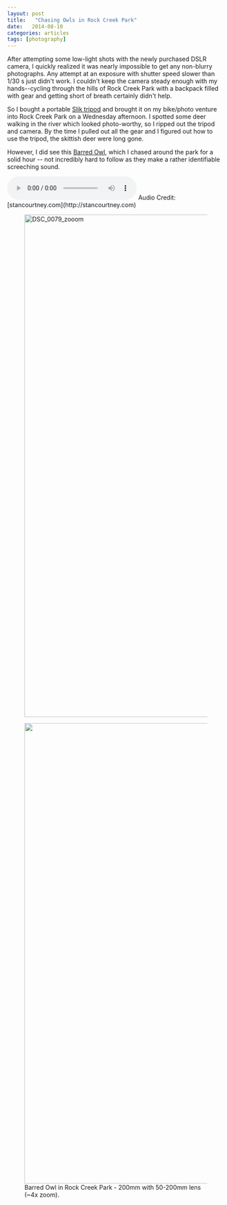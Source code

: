 ```yaml
---
layout: post
title:   "Chasing Owls in Rock Creek Park"
date:   2014-08-10
categories: articles
tags: [photography]
---
```


After attempting some low-light shots with the newly purchased DSLR camera, I quickly realized
it was nearly impossible to get any non-blurry photographs.  Any attempt at an exposure with 
shutter speed slower than 1/30 s just didn't work. I couldn't keep the camera steady enough
with my hands--cycling through the hills of Rock Creek Park with a backpack filled with 
gear and getting short of breath certainly didn't help.

So I bought a portable [Slik tripod](http://www.adorama.com/SLSP2BGM.html) 
and brought it on my bike/photo
venture into Rock Creek Park on a Wednesday afternoon.  I spotted some deer walking in the river which
looked photo-worthy, so I ripped out the tripod and camera.  By the time I pulled out 
all the gear and I figured out how to use the tripod, the skittish deer were long gone.

However, I did see this [Barred Owl](http://en.wikipedia.org/wiki/Barred_owl), which 
I chased around the park for a solid hour -- not incredibly hard to follow as they
make a rather identifiable screeching sound.

<audio controls>
	 <source src="http://www.stancourtney.com/sounds/birds/Barred%20Owl/2009.05.07_Barred_Owl_01.mp3" type="audio/wav">
	<embed src="http://www.stancourtney.com/sounds/birds/Barred%20Owl/2009.05.07_Barred_Owl_01.mp3">
</audio>
Audio Credit: [stancourtney.com](http://stancourtney.com)

<figure>
	<a href="https://farm6.staticflickr.com/5592/14870238714_92fb191c7c_h.jpg" title="Barred Owl"><img src="https://farm6.staticflickr.com/5592/14870238714_92fb191c7c_h.jpg" width="1600" height="1161" alt="DSC_0079_zooom"></a>
</figure>

<figure>
	<a href="https://farm4.staticflickr.com/3865/14846729186_c34a69367c_h.jpg" title="Barred Owl"><img src="https://farm4.staticflickr.com/3865/14846729186_c34a69367c_h.jpg" width="1600" height="1064"></a>
	<figcaption>Barred Owl in Rock Creek Park - 200mm with 50-200mm lens (~4x zoom).</figcaption>
</figure>




